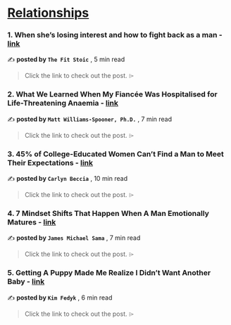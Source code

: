 
<h1><a href=https://medium.com/tag/relationships/recommended target="_blank" rel="noopener noreferrer">Relationships</a></h1>
<h3>1. When she’s losing interest and how to fight back as a man - <a href=https://medium.com/@thefitstoic/when-shes-losing-interest-and-how-to-fight-back-as-a-man-47fc90301430?source=tag_recommended_feed---------0-84----------relationships----------bee4e809_e1c3_4a27_971a_737ef6ef4e96------- target="_blank" rel="noopener noreferrer">link</a></h3>

✍️ **posted by `The Fit Stoic`** <date> , 5 min read</date>

<blockquote>Click the link to check out the post. ⌲</blockquote>

<h3>2. What We Learned When My Fiancée Was Hospitalised for Life-Threatening Anaemia - <a href=https://medium.com/illumination-curated/what-we-learned-when-my-fiancée-was-hospitalised-for-life-threatening-anaemia-387c69004092?source=tag_recommended_feed---------1-107----------relationships----------bee4e809_e1c3_4a27_971a_737ef6ef4e96------- target="_blank" rel="noopener noreferrer">link</a></h3>

✍️ **posted by `Matt Williams-Spooner, Ph.D.`** <date> , 7 min read</date>

<blockquote>Click the link to check out the post. ⌲</blockquote>

<h3>3. 45% of College-Educated Women Can’t Find a Man to Meet Their Expectations - <a href=https://medium.com/heart-affairs/45-of-college-educated-women-cant-find-a-man-to-meet-their-expectations-33bee4ffcbc6?source=tag_recommended_feed---------2-85----------relationships----------bee4e809_e1c3_4a27_971a_737ef6ef4e96------- target="_blank" rel="noopener noreferrer">link</a></h3>

✍️ **posted by `Carlyn Beccia`** <date> , 10 min read</date>

<blockquote>Click the link to check out the post. ⌲</blockquote>

<h3>4. 7 Mindset Shifts That Happen When A Man Emotionally Matures - <a href=https://medium.com/@jamesmsama/7-mindset-shifts-that-happen-when-a-man-emotionally-matures-2e0993a868e0?source=tag_recommended_feed---------3-84----------relationships----------bee4e809_e1c3_4a27_971a_737ef6ef4e96------- target="_blank" rel="noopener noreferrer">link</a></h3>

✍️ **posted by `James Michael Sama`** <date> , 7 min read</date>

<blockquote>Click the link to check out the post. ⌲</blockquote>

<h3>5. Getting A Puppy Made Me Realize I Didn’t Want Another Baby - <a href=https://medium.com/human-parts/getting-a-puppy-made-me-realize-i-didnt-want-another-baby-375364fd35bb?source=tag_recommended_feed---------4-107----------relationships----------bee4e809_e1c3_4a27_971a_737ef6ef4e96------- target="_blank" rel="noopener noreferrer">link</a></h3>

✍️ **posted by `Kim Fedyk`** <date> , 6 min read</date>

<blockquote>Click the link to check out the post. ⌲</blockquote>

